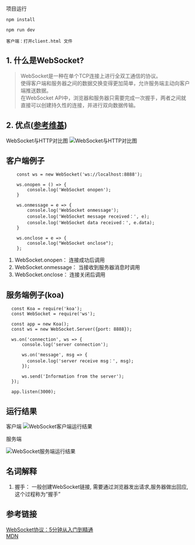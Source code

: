 项目运行
```
npm install

npm run dev

客户端：打开client.html 文件
```
## 1. 什么是WebSocket?  
> WebSocket是一种在单个TCP连接上进行全双工通信的协议。  
使得客户端和服务器之间的数据交换变得更加简单，允许服务端主动向客户端推送数据。  
在WebSocket API中，浏览器和服务器只需要完成一次握手，两者之间就直接可以创建持久性的连接，并进行双向数据传输。

## 2. 优点([参考维基](https://zh.wikipedia.org/wiki/WebSocket))
WebSocket与HTTP对比图
![WebSocket与HTTP对比图](https://raw.githubusercontent.com/haoliwq/blog/master/resource/Image/HTML5/WebSocket%E4%B8%8EHTTP%E5%AF%B9%E6%AF%94%E5%9B%BE.png "WebSocket与HTTP对比图")  

## 客户端例子
```
    const ws = new WebSocket('ws://localhost:8888');

    ws.onopen = () => {
        console.log('WebSocket onopen');
    }

    ws.onmessage = e => {
        console.log('WebSocket onmessage');
        console.log('WebSocket message received：', e);
        console.log('WebSocket data received：', e.data);
    }

    ws.onclose = e => {
        console.log("WebSocket onclose");
    };
```

1. WebSocket.onopen： 连接成功后调用
2. WebSocket.onmessage： 当接收到服务器消息时调用
2. WebSocket.onclose： 连接关闭后调用

## 服务端例子(koa)
```
  const Koa = require('koa');
  const WebSocket = require('ws');

  const app = new Koa();
  const ws = new WebSocket.Server({port: 8888});

  ws.on('connection', ws => {
      console.log('server connection');

      ws.on('message', msg => {
        console.log('server receive msg：', msg);
      });

      ws.send('Information from the server');
  });

  app.listen(3000);
```
## 运行结果
客户端
![WebSocket客户端运行结果](https://raw.githubusercontent.com/haoliwq/blog/master/resource/Image/HTML5/WebSocket%E5%AE%A2%E6%88%B7%E7%AB%AF%E8%BF%90%E8%A1%8C%E7%BB%93%E6%9E%9C.png "WebSocket客户端运行结果")  

服务端

![WebSocket服务端运行结果](https://raw.githubusercontent.com/haoliwq/blog/master/resource/Image/HTML5/WebSocket%E6%9C%8D%E5%8A%A1%E7%AB%AF%E8%BF%90%E8%A1%8C%E7%BB%93%E6%9E%9C.png "WebSocket服务端运行结果")  


## 名词解释
1. 握手：  一般创建WebSocket链接, 需要通过浏览器发出请求,服务器做出回应, 这个过程称为“握手”

## 参考链接
[WebSocket协议：5分钟从入门到精通](https://www.cnblogs.com/chyingp/p/websocket-deep-in.html)  
[MDN](https://developer.mozilla.org/zh-CN/docs/Web/API/WebSocket/WebSocket)